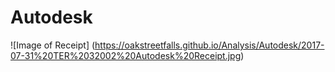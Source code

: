 # Autodesk
![Image of Receipt]
(https://oakstreetfalls.github.io/Analysis/Autodesk/2017-07-31%20TER%2032002%20Autodesk%20Receipt.jpg)

